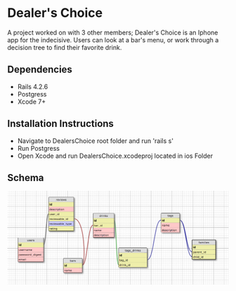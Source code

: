 # Dealer's Choice

A project worked on with 3 other members; Dealer's Choice is an Iphone app for the indecisive. Users can look at a bar's menu, or work through a decision tree to find their favorite drink.

## Dependencies

* Rails 4.2.6
* Postgress
* Xcode 7+

## Installation Instructions

* Navigate to DealersChoice root folder and run 'rails s'
* Run Postgress
* Open Xcode and run DealersChoice.xcodeproj located in ios Folder

## Schema

![Schema](DealersChoice/app/assets/images/schema.png)